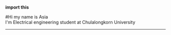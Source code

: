 <b>import this</b>

#Hi my name is Asia <br />
  I'm Electrical engineering student at Chulalongkorn University  

--------------------------------------------------------------------------------------------
